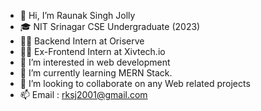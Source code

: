- 👋 Hi, I’m Raunak Singh Jolly
- 🎓 NIT Srinagar CSE Undergraduate (2023)
- 🧑‍💼 Backend Intern at Oriserve
- 🧑‍💻 Ex-Frontend Intern at Xivtech.io
- 👀 I’m interested in web development
- 🌱 I’m currently learning MERN Stack.
- 💞️ I’m looking to collaborate on any Web related projects
- 📫 Email : rksj2001@gmail.com
